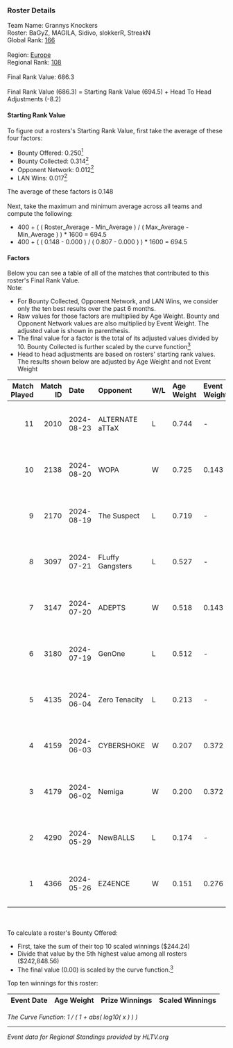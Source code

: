 ### Roster Details<br />
Team Name: Grannys Knockers<br />
Roster: BaGyZ, MAGILA, Sidivo, slokkerR, StreakN<br />
Global Rank: [166](../../standings_global_2024_10_30.md)<br />
<br />
Region: [Europe]( ../../standings_europe_2024_10_30.md)<br />
Regional Rank: [108]( ../../standings_europe_2024_10_30.md)<br />
<br />
Final Rank Value:  686.3<br />
<br />
Final Rank Value (686.3) = Starting Rank Value (694.5) + Head To Head Adjustments (-8.2)<br />

#### Starting Rank Value<br />
To figure out a rosters's Starting Rank Value, first take the average of these four factors:<br />
- Bounty Offered: 0.250[<sup>1</sup>](#table2)
- Bounty Collected: 0.314[<sup>2</sup>](#table1)
- Opponent Network: 0.012[<sup>2</sup>](#table1)
- LAN Wins: 0.017[<sup>2</sup>](#table1)

The average of these factors is 0.148<br />
<br />
Next, take the maximum and minimum average across all teams and compute the following:<br />
- 400 + ( ( Roster_Average - Min_Average ) / ( Max_Average - Min_Average ) ) * 1600 = 694.5
- 400 + ( ( 0.148 - 0.000 ) / ( 0.807 - 0.000 ) ) * 1600 = 694.5


#### Factors<br />
Below you can see a table of all of the matches that contributed to this roster's Final Rank Value.<br />
Note:<br />

- For Bounty Collected, Opponent Network, and LAN Wins, we consider only the ten best results over the past 6 months.
- Raw values for those factors are multiplied by Age Weight. Bounty and Opponent Network values are also multiplied by Event Weight. The adjusted value is shown in parenthesis.
- The final value for a factor is the total of its adjusted values divided by 10. Bounty Collected is further scaled by the curve function[<sup>3</sup>](#curveFunction)
- Head to head adjustments are based on rosters' starting rank values. The results shown below are adjusted by Age Weight and not Event Weight
<span id="table1"></span><br />


| Match Played | Match ID | Date       | Opponent         | W/L | Age Weight | Event Weight | Bounty Collected | Opponent Network | LAN Wins  | H2H Adj. | Roster                                   |
| -: | -: | :- | :- | :- | :- | :- | :- | :- | :- | -: | :- |
|           11 |     2010 | 2024-08-23 | ALTERNATE aTTaX  | L   | 0.744      | -            | -                | -                | -         |    -4.69 | BaGyZ, MAGILA, Sidivo, slokkerR, StreakN |
|           10 |     2138 | 2024-08-20 | WOPA             | W   | 0.725      | 0.143        | 0.000 (0.000)    | 0.083 (0.009)    | 0 (0.000) |    10.26 | BaGyZ, MAGILA, Sidivo, slokkerR, StreakN |
|            9 |     2170 | 2024-08-19 | The Suspect      | L   | 0.719      | -            | -                | -                | -         |    -8.83 | BaGyZ, MAGILA, Sidivo, slokkerR, StreakN |
|            8 |     3097 | 2024-07-21 | FLuffy Gangsters | L   | 0.527      | -            | -                | -                | -         |    -7.03 | BaGyZ, MAGILA, Sidivo, slokkerR, StreakN |
|            7 |     3147 | 2024-07-20 | ADEPTS           | W   | 0.518      | 0.143        | 0.000 (0.000)    | 0.033 (0.002)    | 0 (0.000) |     5.60 | BaGyZ, MAGILA, Sidivo, slokkerR, StreakN |
|            6 |     3180 | 2024-07-19 | GenOne           | L   | 0.512      | -            | -                | -                | -         |   -11.70 | BaGyZ, MAGILA, Sidivo, slokkerR, StreakN |
|            5 |     4135 | 2024-06-04 | Zero Tenacity    | L   | 0.213      | -            | -                | -                | -         |    -0.75 | BaGyZ, MAGILA, Sidivo, slokkerR, StreakN |
|            4 |     4159 | 2024-06-03 | CYBERSHOKE       | W   | 0.207      | 0.372        | 0.045 (0.003)    | 0.717 (0.055)    | 0 (0.000) |     5.34 | BaGyZ, MAGILA, Sidivo, slokkerR, StreakN |
|            3 |     4179 | 2024-06-02 | Nemiga           | W   | 0.200      | 0.372        | 0.838 (0.062)    | 0.786 (0.058)    | 0 (0.000) |     6.24 | BaGyZ, MAGILA, Sidivo, slokkerR, StreakN |
|            2 |     4290 | 2024-05-29 | NewBALLS         | L   | 0.174      | -            | -                | -                | -         |    -3.94 | BaGyZ, MAGILA, Sidivo, slokkerR, StreakN |
|            1 |     4366 | 2024-05-26 | EZ4ENCE          | W   | 0.151      | 0.276        | 0.000 (0.000)    | 0.000 (0.000)    | 1 (0.151) |     1.27 | BaGyZ, MAGILA, Sidivo, slokkerR, StreakN |

<br />
<span id="table2"></span><br />
To calculate a roster's Bounty Offered:<br />

- First, take the sum of their top 10 scaled winnings ($244.24)
- Divide that value by the 5th highest value among all rosters ($242,848.56)
- The final value (0.00) is scaled by the curve function.[<sup>3</sup>](#curveFunction)

Top ten winnings for this roster:<br />

| Event Date | Age Weight | Prize Winnings | Scaled Winnings |
| :- | -: | :- | :- |


<span id="curveFunction"></span>_The Curve Function: 1 / ( 1 + abs( log10( x ) ) )_<br />

---
_Event data for Regional Standings provided by HLTV.org_<br />
